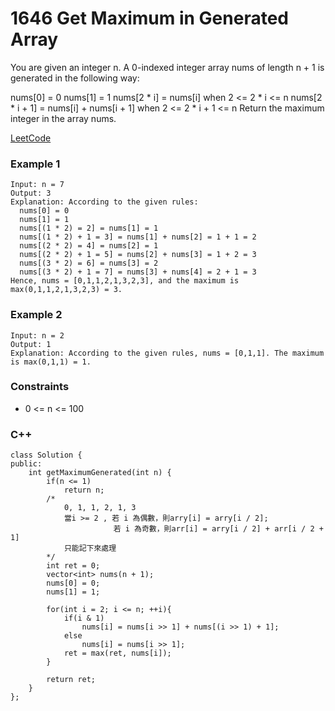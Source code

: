 # 1646  Get Maximum in Generated Array

You are given an integer n. A 0-indexed integer array nums of length n + 1 is generated in the following way:

nums[0] = 0
nums[1] = 1
nums[2 * i] = nums[i] when 2 <= 2 * i <= n
nums[2 * i + 1] = nums[i] + nums[i + 1] when 2 <= 2 * i + 1 <= n
Return the maximum integer in the array nums​​​.

 
[LeetCode](https://leetcode.cn/problems/check-array-formation-through-concatenation/)

### Example 1

```
Input: n = 7
Output: 3
Explanation: According to the given rules:
  nums[0] = 0
  nums[1] = 1
  nums[(1 * 2) = 2] = nums[1] = 1
  nums[(1 * 2) + 1 = 3] = nums[1] + nums[2] = 1 + 1 = 2
  nums[(2 * 2) = 4] = nums[2] = 1
  nums[(2 * 2) + 1 = 5] = nums[2] + nums[3] = 1 + 2 = 3
  nums[(3 * 2) = 6] = nums[3] = 2
  nums[(3 * 2) + 1 = 7] = nums[3] + nums[4] = 2 + 1 = 3
Hence, nums = [0,1,1,2,1,3,2,3], and the maximum is max(0,1,1,2,1,3,2,3) = 3.
```
 
### Example 2

```
Input: n = 2
Output: 1
Explanation: According to the given rules, nums = [0,1,1]. The maximum is max(0,1,1) = 1.
```

### Constraints

* 0 <= n <= 100

### C++ 

```
class Solution {
public:
    int getMaximumGenerated(int n) {
        if(n <= 1)
            return n;
        /*
            0, 1, 1, 2, 1, 3
            當i >= 2 , 若 i 為偶數，則arry[i] = arry[i / 2];
                       若 i 為奇數，則arr[i] = arry[i / 2] + arr[i / 2 + 1]
            只能記下來處理
        */
        int ret = 0;
        vector<int> nums(n + 1);
        nums[0] = 0;
        nums[1] = 1;

        for(int i = 2; i <= n; ++i){
            if(i & 1)
                nums[i] = nums[i >> 1] + nums[(i >> 1) + 1];
            else
                nums[i] = nums[i >> 1];
            ret = max(ret, nums[i]);
        }

        return ret;
    }
};
```